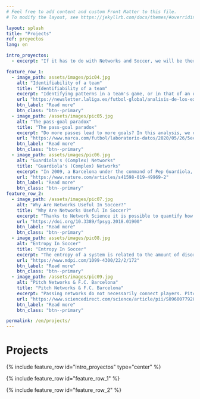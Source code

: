 ```yaml
---
# Feel free to add content and custom Front Matter to this file.
# To modify the layout, see https://jekyllrb.com/docs/themes/#overriding-theme-defaults

layout: splash
title: "Projects"
ref: proyectos
lang: en

intro_proyectos:
  - excerpt: "If it has to do with Networks and Soccer, we will be there. From identifying a team's style of playing, to measuring the entropy generated during a match. Whatever you read here is already part of the past. To find out what we have right now, just contact us!"

feature_row_1:
  - image_path: assets/images/pic04.jpg
    alt: "Identifiability of a team"
    title: "Identifiability of a team"
    excerpt: "Identifying patterns in a team's game, or in that of an opponent, can help maximize collective performance. In collaboration with LaLiga, we have analyzed the passing matrices of all the first division teams to quantify which teams have a more defined pattern. Using the identifiability metrics, we show how it is possible to detect what teams imposed their style in a match, regardless of the result."
    url: "https://newsletter.laliga.es/futbol-global/analisis-de-los-expertos-en-futbol-de-los-equipos-de-laliga"
    btn_label: "Read more"
    btn_class: "btn--primary"
  - image_path: /assets/images/pic05.jpg
    alt: "The pass-goal paradox"
    title: "The pass-goal paradox"
    excerpt: "Do more passes lead to more goals? In this analysis, we observe how, despite the fact that the teams that make the most passes tend to finish in the highest positions in the table, there is a fundamental factor in the relationship between passes and goals: The moment of the match we are in. Interestingly, it is at the second halves of matches when fewer passes are made ... but more goals! are scored!"
    url: "https://www.marca.com/futbol/laboratorio-datos/2020/05/26/5ec8cc9de2704ee13b8b4628.html"
    btn_label: "Read more"
    btn_class: "btn--primary"
  - image_path: assets/images/pic06.jpg
    alt: "Guardiola's (Complex) Networks"
    title: "Guardiola's (Complex) Networks"
    excerpt: "In 2009, a Barcelona under the command of Pep Guardiola, managed to win the six competitions in which they participated. Not only that. Guardiola's style of playing was a milestone in the history of football. In this work, we analyze the structure of Guardiola's Barça passing networks, showing how it was different from the other LaLiga teams. This work was chosen as one of the most relevant of the year 2019 by Scientific Reports journal."
    url: "https://www.nature.com/articles/s41598-019-49969-2"
    btn_label: "Read more"
    btn_class: "btn--primary"
feature_row_2:
  - image_path: /assets/images/pic07.jpg
    alt: "Why Are Networks Useful In Soccer?"
    title: "Why Are Networks Useful In Soccer?"
    excerpt: "Thanks to Network Science it is possible to quantify how important a player is for the entire team, but also the alignment of a specific group of players. We can evaluate (and predict) the effects that a player's substitution would have, or even prepare a match based on the opposing team's passing network. And all of that just by applying mathematics to football..."
    url: "https://doi.org/10.3389/fpsyg.2018.01900"
    btn_label: "Read more"
    btn_class: "btn--primary"
  - image_path: assets/images/pic08.jpg
    alt: "Entropy In Soccer"
    title: "Entropy In Soccer"
    excerpt: "The entropy of a system is related to the amount of disorder the system has, but also to how random its behavior is. Starting from this framework, it is possible to evaluate the spatial disorder of the soccer teams and how their organization varies throughout the match. Interestingly, teams have some properties that fluctuate very randomly, while others seem more predictable..."
    url: "https://www.mdpi.com/1099-4300/22/2/172"
    btn_label: "Read more"
    btn_class: "btn--primary"
  - image_path: /assets/images/pic09.jpg
    alt: "Pitch Networks & F.C. Barcelona"
    title: "Pitch Networks & F.C. Barcelona"
    excerpt: "Passing networks do not necessarily connect players. Pitch networks can also be constructed, leading to the study of the spatial properties of passing patterns. This type of networks allows to interpret the game of a team going beyond players. You can find a practical example in the study we carried out about Guardiola's Barça and its organization."
    url: "https://www.sciencedirect.com/science/article/pii/S0960077920303337"
    btn_label: "Read more"
    btn_class: "btn--primary"

permalink: /en/projects/
---
```


# Projects

{% include feature_row id="intro_proyectos" type="center" %}

{% include feature_row id="feature_row_1"  %}

{% include feature_row id="feature_row_2"  %}



